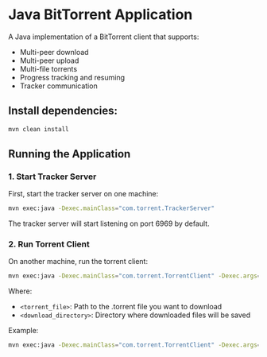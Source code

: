 # Java BitTorrent Application

A Java implementation of a BitTorrent client that supports:
- Multi-peer download
- Multi-peer upload
- Multi-file torrents
- Progress tracking and resuming
- Tracker communication



## Install dependencies:
```bash
mvn clean install
```

## Running the Application

### 1. Start Tracker Server

First, start the tracker server on one machine:

```bash
mvn exec:java -Dexec.mainClass="com.torrent.TrackerServer"
```

The tracker server will start listening on port 6969 by default.

### 2. Run Torrent Client

On another machine, run the torrent client:

```bash
mvn exec:java -Dexec.mainClass="com.torrent.TorrentClient" -Dexec.args="<torrent_file> <download_directory>"
```

Where:
- `<torrent_file>`: Path to the .torrent file you want to download
- `<download_directory>`: Directory where downloaded files will be saved

Example:
```bash
mvn exec:java -Dexec.mainClass="com.torrent.TorrentClient" -Dexec.args="/path/to/file.torrent /path/to/download/dir"
```
